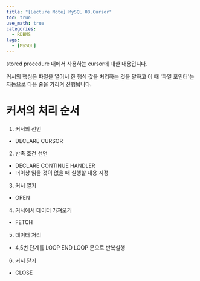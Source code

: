 ```yaml
---
title: "[Lecture Note] MySQL 08.Cursor"
toc: true
use_math: true
categories:
  - RDBMS
tags:
  - [MySQL]
---
```


stored procedure 내에서 사용하는 cursor에 대한 내용입니다.

커서의 핵심은 파일을 열어서 한 행식 값을 처리하는 것을 말하고 이 때 '파일 포인터'는 자동으로 다음 줄을 가리켜 진행됩니다.

# 커서의 처리 순서

1. 커서의 선언
 - DECLARE CURSOR
2. 반족 조건 선언
 - DECLARE CONTINUE HANDLER
 - 더이상 읽을 것이 없을 때 실행할 내용 지정
3. 커서 열기
 - OPEN
4. 커서에서 데이터 가져오기
 - FETCH
5. 데이터 처리
 - 4,5번 단계를 LOOP END LOOP 문으로 반복실행
6. 커서 닫기
 - CLOSE